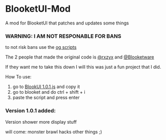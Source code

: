 # BlooketUI-Mod
A mod for BlooketUI that patches and updates some things

### WARNING: I AM NOT RESPONABLE FOR BANS
 to not risk bans use the [og scripts](https://github.com/rxzyx/Blooket-Hacks)
 
 The 2 people that made the original code is [@rxzyx](https://github.com/rxzyx) and [@Blooketware](https://github.com/Blooketware)

If they want me to take this down I will this was just a fun project that I did.

How To use:
1. go to [BlookUI 1.0.1.js](https://github.com/JayDaMan53/BlooketUI-Mod/blob/main/BlookUI%201.0.1.js) and copy it
2. go to blooket and do ctrl + shift + i
3. paste the script and press enter

### Version 1.0.1 added:
Version shower
more display stuff

will come:
monster brawl hacks
other things ;)
